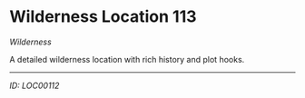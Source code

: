 # Wilderness Location 113

*Wilderness*

A detailed wilderness location with rich history and plot hooks.

---
*ID: LOC00112*